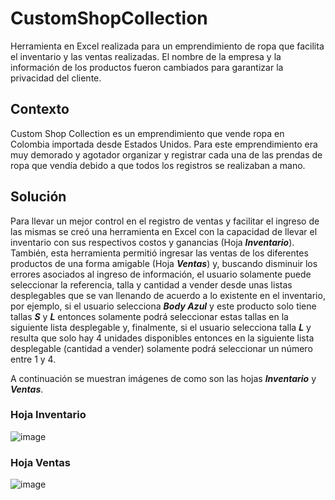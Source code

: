 # CustomShopCollection
Herramienta en Excel realizada para un emprendimiento de ropa que facilita el inventario y las ventas realizadas. El nombre de la empresa y la información de los productos fueron cambiados para garantizar la privacidad del cliente.

## Contexto
Custom Shop Collection es un emprendimiento que vende ropa en Colombia importada desde Estados Unidos. Para este emprendimiento era muy demorado y agotador organizar y registrar cada una de las prendas de ropa que vendía debido a que todos los registros se realizaban a mano. 

## Solución
Para llevar un mejor control en el registro de ventas y facilitar el ingreso de las mismas se creó una herramienta en Excel con la capacidad de llevar el inventario con sus respectivos costos y ganancias (Hoja ***Inventario***). También, esta herramienta permitió ingresar las ventas de los diferentes productos de una forma amigable (Hoja ***Ventas***) y, buscando disminuir los errores asociados al ingreso de información, el usuario solamente puede seleccionar la referencia, talla y cantidad a vender desde unas listas desplegables que se van llenando de acuerdo a lo existente en el inventario, por ejemplo, si el usuario selecciona ***Body Azul*** y este producto solo tiene tallas ***S*** y ***L*** entonces solamente podrá seleccionar estas tallas en la siguiente lista desplegable y, finalmente, si el usuario selecciona talla ***L*** y resulta que solo hay 4 unidades disponibles entonces en la siguiente lista desplegable (cantidad a vender) solamente podrá seleccionar un número entre 1 y 4.

A continuación se muestran imágenes de como son las hojas ***Inventario*** y ***Ventas***.

### Hoja Inventario
![image](https://github.com/johanh-1/CustomShopCollection/assets/136139101/31970f74-7f34-4eba-adcb-8b10b1de113a)

### Hoja Ventas
![image](https://github.com/johanh-1/CustomShopCollection/assets/136139101/e03206a2-ddfc-4b85-af19-3e6251f463ab)





